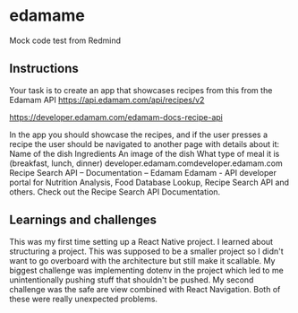 # edamame
Mock code test from Redmind

## Instructions

Your task is to create an app that showcases recipes from this from the Edamam API
https://api.edamam.com/api/recipes/v2

https://developer.edamam.com/edamam-docs-recipe-api

In the app you should showcase the recipes, and if the user presses a recipe the user should be navigated to another page with details about it:
Name of the dish
Ingredients
An image of the dish
What type of meal it is (breakfast, lunch, dinner)
developer.edamam.comdeveloper.edamam.com
Recipe Search API – Documentation – Edamam
Edamam - API developer portal for Nutrition Analysis, Food Database Lookup, Recipe Search API and others. Check out the Recipe Search API Documentation.

## Learnings and challenges

This was my first time setting up a React Native project. I learned about structuring a project. This was supposed to be a smaller project so 
I didn't want to go overboard with the architecture but still make it scallable. My biggest challenge was implementing dotenv in the 
project which led to me unintentionally pushing stuff that shouldn't be pushed. My second challenge was the safe are view combined with React 
Navigation. Both of these were really unexpected problems. 
